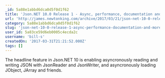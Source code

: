 ```yaml
---
_id: 5a88e1abbd6dca0d5f0d1f62
title: 'Json.NET 10.0 Release 1 - Async, performance, documentation and more'
url: 'http://james.newtonking.com/archive/2017/03/21/json-net-10-0-release-1-async-performance-documentation-and-more'
category: 5a88e1abbd6dca0d5f0d1f62
slug: 'json-net-10-0-release-1-async-performance-documentation-and-more'
user_id: 5a83ce59d6eb0005c4ecda2c
username: 'bill-s'
createdOn: '2017-03-31T21:21:52.000Z'
tags: []
---
```


The headline feature in Json.NET 10 is enabling asyncronously reading and writing JSON with JsonReader and JsonWriter, and asyncronously loading JObject, JArray and friends.
